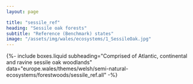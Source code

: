 ```yaml
---
layout: page

title: "sessile_ref"
heading: "Sessile oak forests"
subtitle: "Reference (Benchmark) states"
image: "/assets/img/wales/ecosystems/1_SessileOak.jpg"
---
```


{%-
include boxes.liquid
subheading="Comprised of Atlantic, continental and ravine sessile oak woodlands"
data="europe.wales/themes/welsh/semi-natural-ecosystems/forestwoods/sessile_ref.all"
-%}
